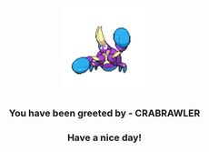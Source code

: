 <p align="center">
            <img src="https://raw.githubusercontent.com/PokeAPI/sprites/master/sprites/pokemon/739.png" width="150" height="150">
          </p>
          <h3 align="center">You have been greeted by - <b>CRABRAWLER</b></h3>
          <h3 align="center">Have a nice day!</h3>
